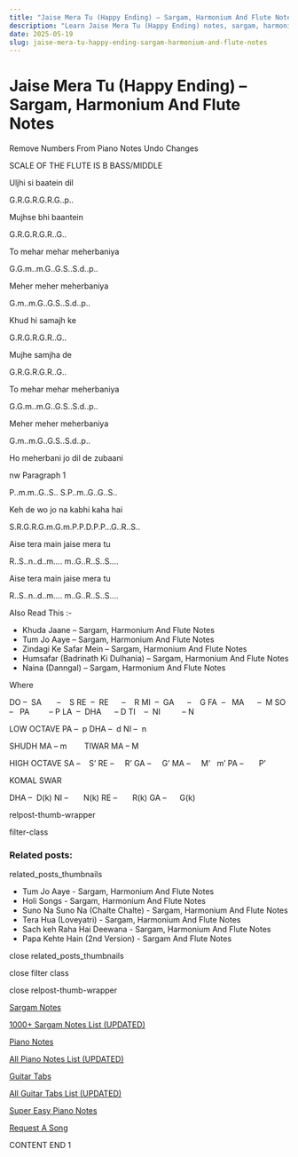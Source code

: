 ```yaml
---
title: "Jaise Mera Tu (Happy Ending) – Sargam, Harmonium And Flute Notes"
description: "Learn Jaise Mera Tu (Happy Ending) notes, sargam, harmonium notations and flute notes. Easy step-by-step tutorial for beginners."
date: 2025-05-19
slug: jaise-mera-tu-happy-ending-sargam-harmonium-and-flute-notes
---
```


# Jaise Mera Tu (Happy Ending) – Sargam, Harmonium And Flute Notes

Remove Numbers From Piano Notes
Undo Changes

SCALE OF THE FLUTE IS B BASS/MIDDLE

Uljhi si baatein dil

G.R.G.R.G.R.G..p..

Mujhse bhi baantein

G.R.G.R.G.R..G..

To mehar mehar meherbaniya

G.G.m..m.G..G.S..S.d..p..

Meher meher meherbaniya

G.m..m.G..G.S..S.d..p..

Khud hi samajh ke

G.R.G.R.G.R..G..

Mujhe samjha de

G.R.G.R.G.R..G..

To mehar mehar meherbaniya

G.G.m..m.G..G.S..S.d..p..

Meher meher meherbaniya

G.m..m.G..G.S..S.d..p..

Ho meherbani jo dil de zubaani

nw Paragraph 1

P..m.m..G..S.. S.P..m..G..G..S..

Keh de wo jo na kabhi kaha hai

S.R.G.R.G.m.G.m.P.P.D.P.P…G..R..S..

Aise tera main jaise mera tu

R..S..n..d..m…. m..G..R..S..S….

Aise tera main jaise mera tu

R..S..n..d..m…. m..G..R..S..S….

Also Read This :-

* Khuda Jaane – Sargam, Harmonium And Flute Notes
* Tum Jo Aaye – Sargam, Harmonium And Flute Notes
* Zindagi Ke Safar Mein – Sargam, Harmonium And Flute Notes
* Humsafar (Badrinath Ki Dulhania) – Sargam, Harmonium And Flute Notes
* Naina (Danngal) – Sargam, Harmonium And Flute Notes

Where

DO –  SA       –    S
RE  –  RE      –    R
MI  –  GA      –    G
FA  –   MA      –  M
SO  –   PA         – P
LA  –  DHA      – D
TI    –  NI          – N

LOW OCTAVE
PA –  p
DHA –  d
NI –  n

SHUDH MA – m        TIWAR MA – M

HIGH OCTAVE
SA –    S’
RE –     R’
GA –     G’
MA –     M’   m’
PA –       P’

KOMAL SWAR

DHA –  D(k)
NI –       N(k)
RE –       R(k)
GA –      G(k)

relpost-thumb-wrapper

filter-class

### Related posts:

related_posts_thumbnails

* Tum Jo Aaye - Sargam, Harmonium And Flute Notes
* Holi Songs - Sargam, Harmonium And Flute Notes
* Suno Na Suno Na (Chalte Chalte) - Sargam, Harmonium And Flute Notes
* Tera Hua (Loveyatri) - Sargam, Harmonium And Flute Notes
* Sach keh Raha Hai Deewana - Sargam, Harmonium And Flute Notes
* Papa Kehte Hain (2nd Version) - Sargam And Flute Notes

close related_posts_thumbnails

close filter class

close relpost-thumb-wrapper

[Sargam Notes](/sargam-notes.html)

[1000+ Sargam Notes List (UPDATED)](/all-songs-list-sargam-notes.html)

[Piano Notes](/piano-notes.html)

[All Piano Notes List (UPDATED)](/all-songs-list-piano-notes.html)

[Guitar Tabs](/guitar-tabs.html)

[All Guitar Tabs List (UPDATED)](/all-songs-list-guitar-tabs.html)

[Super Easy Piano Notes](https://studywall.in/)

[Request A Song](/request-a-song.html)

CONTENT END 1

